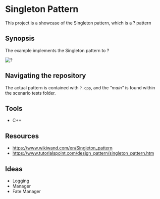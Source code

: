 # Singleton Pattern
This project is a showcase of the Singleton pattern, which is a ? pattern

## Synopsis
The example implements the Singleton pattern to ?

![?](?.png)

## Navigating the repository
The actual pattern is contained with `?.cpp`, and the _"main"_ is found within the scenario tests folder.

## Tools
* C++

## Resources
* https://www.wikiwand.com/en/Singleton_pattern
* https://www.tutorialspoint.com/design_pattern/singleton_pattern.htm

## Ideas
- Logging
- Manager
- Fate Manager

